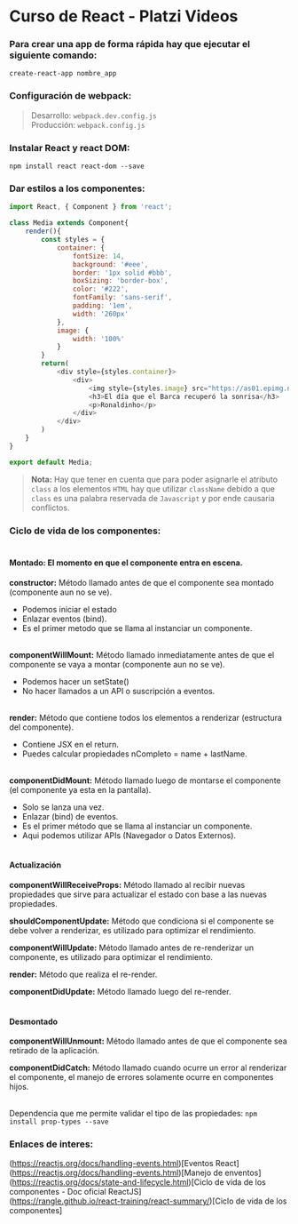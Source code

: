 # Curso de React - Platzi Videos

### Para crear una app de forma rápida hay que ejecutar el siguiente comando: <br>
`create-react-app nombre_app`

### Configuración de webpack: 

> Desarrollo: `webpack.dev.config.js` <br>
> Producción: `webpack.config.js` <br>

### Instalar React y react DOM: <br>
`npm install react react-dom --save`


### Dar estilos a los componentes: <br>

```javascript
import React, { Component } from 'react';

class Media extends Component{
    render(){
        const styles = {
            container: {
                fontSize: 14,
                background: '#eee',
                border: '1px solid #bbb',
                boxSizing: 'border-box',
                color: '#222',
                fontFamily: 'sans-serif',
                padding: '1em',
                width: '260px'  
            },
            image: {
                width: '100%'
            }
        }
        return(
            <div style={styles.container}>
                <div>
                    <img style={styles.image} src="https://as01.epimg.net/futbol/imagenes/2017/01/24/internacional/1485279498_238373_1485280097_sumario_normal.jpg" width={260} height={160} />
                    <h3>El día que el Barca recuperó la sonrisa</h3>
                    <p>Ronaldinho</p>
                </div>
            </div>
        )
    }
}

export default Media;
```
> **Nota:** Hay que tener en cuenta que para poder asignarle el atributo `class` a los elementos `HTML` hay que utilizar `className` debido a que `class` es una palabra reservada de `Javascript` y por ende causaria conflictos.


### Ciclo de vida de los componentes: <br><br>

#### Montado: El momento en que el componente entra en escena.

**constructor:** Método llamado antes de que el componente sea montado (componente aun no se ve). <br>

- Podemos iniciar el estado
- Enlazar eventos (bind).
- Es el primer metodo que se llama al instanciar un componente. <br><br>


**componentWillMount:** Método llamado inmediatamente antes de que el componente se vaya a montar (componente aun no se ve). <br>

- Podemos hacer un setState()
- No hacer llamados a un API o suscripción a eventos. <br><br>


**render:** Método que contiene todos los elementos a renderizar (estructura del componente). <br>

- Contiene JSX en el return.
- Puedes calcular propiedades nCompleto = name + lastName. <br><br>

**componentDidMount:** Método llamado luego de montarse el componente (el componente ya esta en la pantalla). <br>

- Solo se lanza una vez.
- Enlazar (bind) de eventos.
- Es el primer método que se llama al instanciar un componente.
- Aqui podemos utilizar APIs (Navegador o Datos Externos). <br><br>


#### Actualización

**componentWillReceiveProps:** Método llamado al recibir nuevas propiedades que sirve para actualizar el estado con base a las nuevas propiedades. <br>

**shouldComponentUpdate:** Método que condiciona si el componente se debe volver a renderizar, es utilizado para optimizar el rendimiento. <br>

**componentWillUpdate:** Método llamado antes de re-renderizar un componente, es utilizado para optimizar el rendimiento. <br>

**render:** Método que realiza el re-render. <br>

**componentDidUpdate:** Método llamado luego del re-render. <br> <br>


#### Desmontado

**componentWillUnmount:** Método llamado antes de que el componente sea retirado de la aplicación. <br>

**componentDidCatch:** Método llamado cuando ocurre un error al renderizar el componente, el manejo de errores solamente ocurre en componentes hijos. <br><br>





Dependencia que me permite validar el tipo de las propiedades: `npm install prop-types --save` <br>


### Enlaces de interes:

(https://reactjs.org/docs/handling-events.html)[Eventos React] <br>
(https://reactjs.org/docs/handling-events.html)[Manejo de enventos] <br>
(https://reactjs.org/docs/state-and-lifecycle.html)[Ciclo de vida de los componentes - Doc oficial ReactJS] <br>
(https://rangle.github.io/react-training/react-summary/)[Ciclo de vida de los componentes] <br>